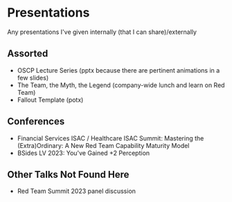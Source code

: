 # Presentations
Any presentations I've given internally (that I can share)/externally

## Assorted
- OSCP Lecture Series (pptx because there are pertinent animations in a few slides)
- The Team, the Myth, the Legend (company-wide lunch and learn on Red Team)
- Fallout Template (potx)

## Conferences
- Financial Services ISAC / Healthcare ISAC Summit: Mastering the (Extra)Ordinary: A New Red Team Capability Maturity Model
- BSides LV 2023: You've Gained +2 Perception

## Other Talks Not Found Here
- Red Team Summit 2023 panel discussion